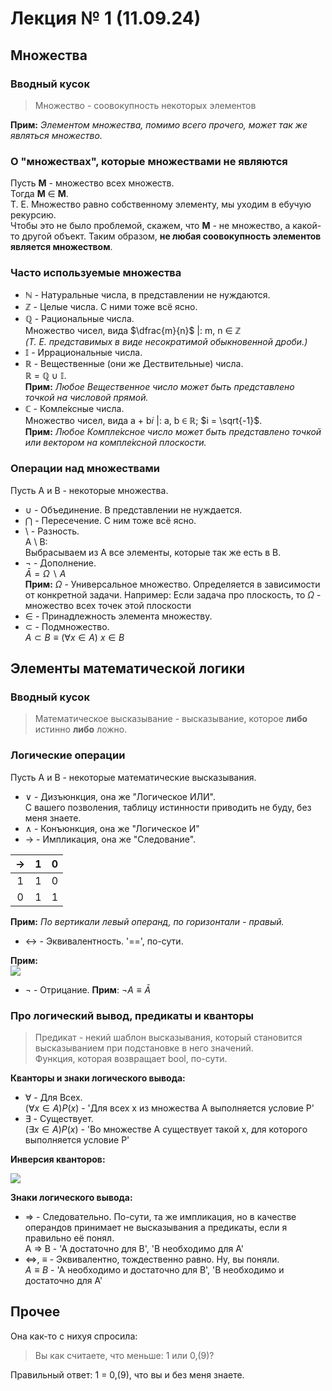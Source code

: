 # Лекция № 1 (11.09.24)
## Множества
### Вводный кусок

> Множество - соовокупность некоторых элементов

__Прим:__ *Элементом множества, помимо всего прочего, может так же являться множество.*

### О "множествах", которые множествами не являются

Пусть __M__ - множество всех множеств. <br/>
Тогда __M__ ∈ __M__. <br/>
Т. Е. Множество равно собственному элементу, мы уходим в ебучую рекурсию. <br/>
Чтобы это не было проблемой, скажем, что __M__ - не множество, а какой-то другой объект. Таким образом, __не любая соовокупность элементов является множеством__.

### Часто используемые множества

* ℕ - Натуральные числа, в представлении не нуждаются.
* ℤ - Целые числа. С ними тоже всё ясно.
* ℚ - Рациональные числа. <br/>
Множество чисел, вида $\dfrac{m}{n}$ |: m, n ∈ ℤ <br/> 
*(Т. Е. представимых в виде несократимой обыкновенной дроби.)*
* 𝕀 - Иррациональные числа.
* ℝ - Вещественные (они же Дествительные) числа. <br/>
ℝ = ℚ ∪ 𝕀. <br/>
__Прим:__ *Любое Вещественное число может быть представлено точкой на числовой прямой.*
* ℂ - Комле́ксные числа. <br/>
Множество чисел, вида a + b𝑖 |: a, b ∈ ℝ; $i = \sqrt{-1}$. <br/>
__Прим:__ *Любое Компле́ксное число может быть представлено точкой или вектором на компле́ксной плоскости.*

### Операции над множествами
Пусть A и B - некоторые множества.
* ∪ - Объединение. В представлении не нуждается.
* ⋂ - Пересечение. С ним тоже всё ясно.
* \ - Разность. <br/>
A \ B: <br/>
Выбрасываем из A все элементы, которые так же есть в B.
* ¬ - Дополнение. <br/>
$\bar{A} = \Omega \backslash A$ <br/>
__Прим:__ $\Omega$ - Универсальное множество. Определяется в зависимости от конкретной задачи. Например: Если задача про плоскость, то $\Omega$ - множество всех точек этой плоскости
* ∈ - Принадлежность элемента множеству.
* ⊂ - Подмножество. <br/>
$A \subset B \equiv (\forall x \in A) \ x \in B$

## Элементы математической логики
### Вводный кусок
> Математическое высказывание - высказывание, которое __либо__ истинно __либо__ ложно.

### Логические операции

Пусть A и B - некоторые математические высказывания.<br/>

* ∨ - Дизъюнкция, она же "Логическое ИЛИ". <br/>
С вашего позволения, таблицу истинности приводить не буду, без меня знаете.
* ∧ - Конъюнкция, она же "Логическое И"
* → - Импликация, она же "Следование".

|→|1|0|
|:---:|:---:|:---:|
|1|1|0|
|0|1|1|

__Прим:__ *По вертикали левый операнд, по горизонтали - правый.*

* ↔ - Эквивалентность. '==', по-сути.

__Прим:__ <br/>
<img src="https://i.imgur.com/WnLaDiV.png"/>

* ¬ - Отрицание.
__Прим__: $¬A \equiv \bar{A}$

### Про логический вывод, предикаты и кванторы
> Предикат - некий шаблон высказывания, который становится высказыванием при подстановке в него значений. <br/>
Функция, которая возвращает bool, по-сути.

__Кванторы и знаки логического вывода:__
* $\forall$ - Для Всех. <br/>
$(\forall x \in A)P(x)$ - 'Для всех x из множества A выполняется условие P'
* ∃ - Существует. <br/>
$(∃ x \in A)P(x)$ - 'Во множестве A существует такой x, для которого выполняется условие P'

__Инверсия кванторов:__ <br/>

<img src="https://i.imgur.com/PgGknIv.png"/>

__Знаки логического вывода:__
* ⇒ - Следовательно. По-сути, та же импликация, но в качестве операндов принимает не высказывания а предикаты, если я правильно её понял. <br/>
A ⇒ B - 'A достаточно для B', 'B необходимо для A'
* ⇔, ≡ - Эквивалентно, тождественно равно. Ну, вы поняли. <br/>
$A \equiv B$ - 'A необходимо и достаточно для B', 'B необходимо и достаточно для A'

## Прочее
Она как-то с нихуя спросила:
> Вы как считаете, что меньше: 1 или 0,(9)?

Правильный ответ: 1 = 0,(9), что вы и без меня знаете.

